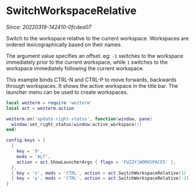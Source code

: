 # SwitchWorkspaceRelative

*Since: 20220319-142410-0fcdea07*

Switch to the workspace relative to the current workspace.  Workspaces are ordered
lexicographically based on their names.

The argument value specifies an offset. eg: `-1` switches to the workspace
immediately prior to the current workspace, while `1` switches to the workspace
immediately following the current workspace.

This example binds CTRL-N and CTRL-P to move forwards, backwards through workspaces.
It shows the active workspace in the title bar.  The launcher menu can be used
to create workspaces.

```lua
local wezterm = require 'wezterm'
local act = wezterm.action

wezterm.on('update-right-status', function(window, pane)
  window:set_right_status(window:active_workspace())
end)

config.keys = {
  {
    key = '9',
    mods = 'ALT',
    action = act.ShowLauncherArgs { flags = 'FUZZY|WORKSPACES' },
  },
  { key = 'n', mods = 'CTRL', action = act.SwitchWorkspaceRelative(1) },
  { key = 'p', mods = 'CTRL', action = act.SwitchWorkspaceRelative(-1) },
}
```

